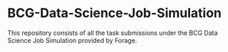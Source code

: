 # BCG-Data-Science-Job-Simulation
This repository consists of all the task submissions under the BCG Data Science Job Simulation provided by Forage.
